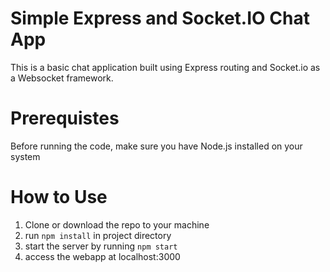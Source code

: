 # Simple Express and Socket.IO Chat App

This is a basic chat application built using Express routing and Socket.io as a Websocket framework.

# Prerequistes
Before running the code, make sure you have Node.js installed on your system

# How to Use
1. Clone or download the repo to your machine
2. run `npm install` in project directory
3. start the server by running `npm start`
4. access the webapp at localhost:3000
